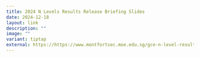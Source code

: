 ```yaml
---
title: 2024 N Levels Results Release Briefing Slides
date: 2024-12-18
layout: link
description: ""
image: ""
variant: tiptap
external: https://https://www.montfortsec.moe.edu.sg/gce-n-level-results-release/
---
```

